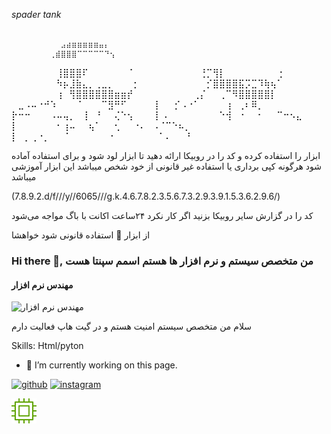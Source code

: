 *spader tank*


                                                      ⠀⠀⠀⠀⠀⠀⠀⠀⠀⣠⣴⣶⣶⣶⣶⣶⣤⡄⠀⠀⠀⠀                                ⠀⠀⠀⠀⠀⠀⠀⢀⣾⣿⣿⣿⠉⠉⠉⠉⠉⠙⢢⠀⠀⠀
⠀⠀⠀⠀⠀⠀⠀⢸⣿⣿⣿⠏⠀⠀⠀⠀⠀⠀⠈⠀⠀⠀                                ⠀⠀⠀⠀⠀⠀⠀⢘⡉⢻⡇⠀⠀⠀⠀⠀⠀⠀⠀⢐⠀⠀                                ⠀⠀⠀⠀⠀⠀⠀⠳⡦⣸⣷⣄⡀⢀⣀⡀⠀⠀⠀⡂⠀⠀
⠀⠀⠀⠀⠀⠀⠀⠀⡊⣿⣿⣿⣿⣯⡩⣉⠹⢷⢦⠁⠀⠀                                ⠀⠀⠀⠀⠀⠀⠀⢰⠀⢻⣿⣿⣿⣿⣿⣿⣶⣶⡞⠀⠀⠀                                ⠀⠀⠀⠀⠀⠀⢀⡌⠀⠀⢀⠉⠻⣿⣿⣿⣿⣿⡇⠀⠀⠀
⠀⣀⠠⠤⠐⠚⠱⠀⠀⠀⠈⠀⠀⠀⠉⣻⠛⠋⠀⠀⠀⠀                                ⡇⠀⠀⡊⠠⠐⠁⠀⠀⠀⠀⢰⠀⢀⠆⠿⡀⠀⠀⠀⠀⠀                                ⡗⠒⠒⠀⠀⠀⠠⠤⢤⡀⠀⢸⠀⠘⠀⠀⢌⠑⢢⠀⠀⠀
⡇⠠⠀⠀⠀⠀⠀⠀⠀⠀⠑⢺⠀⠐⠀⠀⠂⠀⠀⠉⠒⠢⣄                               ⡇⠀⠀⠀⠀⠀⠀⠂⢰⠤⠀⠀⢦⠁⠀⠀⢂⠀⠀⠐⠄⠀⠠⠈⠉⠑⠦⡀                          ⡇⠀⡀⢀⠐⡀⠀⠀⠈⠀⠀⠀⠀⠀⠀⠐⠀⠀⠀⠀⠀⠀⠀⠁⠄⠀⠀⠘

ابزار را استفاده کرده و کد را در روبیکا ارائه دهید تا ابزار لود شود و برای استفاده آماده شود هرگونه کپی برداری یا استفاده غیر قانونی از خود شخص میباشد این ابزار آموزشی میباشد

(7.8.9.2.d/f///y//6065///g.k.4.6.7.8.2.3.5.6.7.3.2.9.3.9.1.5.3.6.2.9.6/)

کد را در گزارش سایر روبیکا بزنید اگر کار نکرد ۲۴ساعت اکانت با باگ مواجه می‌شود 

از ابزار 🔧 استفاده قانونی شود خواهشا

### Hi there 👋,   من متخصص سیستم و نرم افزار ها هستم اسمم سپنتا  هست
#### مهندس نرم افزار
![مهندس نرم افزار](https://uploadkon.ir/uploads/80b824_25Screenshot-۲۰۲۵۰۹۲۵-۰۰۰۴۴۴-Google.jpg)

سلام من متخصص سیستم امنیت هستم و در گیت هاپ فعالیت دارم 

Skills: Html/pyton

- 🔭 I’m currently working on this page. 


[<img src='https://cdn.jsdelivr.net/npm/simple-icons@3.0.1/icons/github.svg' alt='github' height='40'>](https://github.com/jdjzuzj )  [<img src='https://cdn.jsdelivr.net/npm/simple-icons@3.0.1/icons/instagram.svg' alt='instagram' height='40'>](https://www.instagram.com/u.p665/)  

<a href='https://docs.github.com/en/developers'><img src='https://raw.githubusercontent.com/acervenky/animated-github-badges/master/assets/devbadge.gif' width='40' height='40'></a> 




